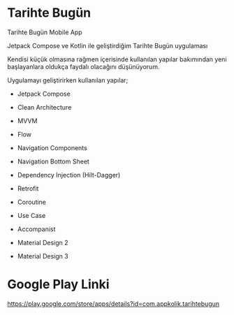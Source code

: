# Tarihte Bugün
Tarihte Bugün Mobile App

Jetpack Compose ve Kotlin ile geliştirdiğim Tarihte Bugün uygulaması


Kendisi küçük olmasına rağmen içerisinde kullanılan yapılar bakımından yeni  başlayanlara oldukça faydalı olacağını düşünüyorum. 


Uygulamayı geliştirirken kullanılan yapılar;

- Jetpack Compose

- Clean Architecture

- MVVM

- Flow

- Navigation Components

- Navigation Bottom Sheet

- Dependency Injection (Hilt-Dagger)

- Retrofit

- Coroutine

- Use Case

- Accompanist

- Material Design 2

- Material Design 3


# Google Play Linki

https://play.google.com/store/apps/details?id=com.appkolik.tarihtebugun

